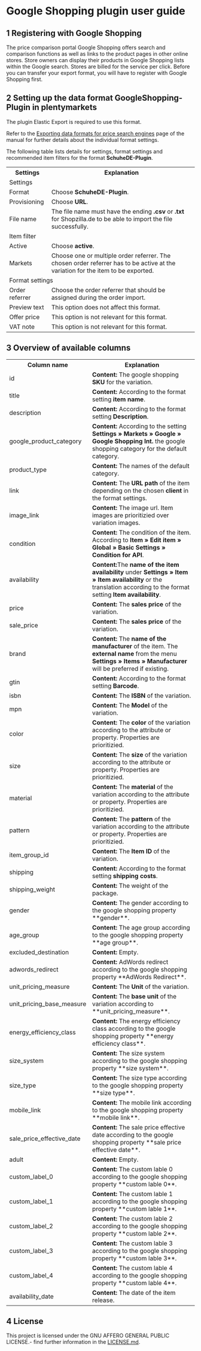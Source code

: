 
# Google Shopping plugin user guide

<div class="container-toc"></div>

## 1 Registering with Google Shopping

The price comparison portal Google Shopping offers search and comparison functions as well as links to the product pages in other online stores. Store owners can display their products in Google Shopping lists within the Google search. Stores are billed for the service per click.
Before you can transfer your export format, you will have to register with Google Shopping first.

## 2 Setting up the data format GoogleShopping-Plugin in plentymarkets

The plugin Elastic Export is required to use this format.

Refer to the [Exporting data formats for price search engines](https://knowledge.plentymarkets.com/en/basics/data-exchange/exporting-data#30) page of the manual for further details about the individual format settings.

The following table lists details for settings, format settings and recommended item filters for the format **SchuheDE-Plugin**.

<table>
    <tr>
        <th>
            Settings
        </th>
        <th>
            Explanation
        </th>
    </tr>
    <tr>
        <td class="th" colspan="2">
            Settings
        </td>
    </tr>
    <tr>
        <td>
            Format
        </td>
        <td>
            Choose <b>SchuheDE-Plugin</b>.
        </td>        
    </tr>
    <tr>
        <td>
            Provisioning
        </td>
        <td>
            Choose <b>URL</b>.
        </td>        
    </tr>
    <tr>
        <td>
            File name
        </td>
        <td>
            The file name must have the ending <b>.csv</b> or <b>.txt</b> for Shopzilla.de to be able to import the file successfully.
        </td>        
    </tr>
    <tr>
        <td class="th" colspan="2">
            Item filter
        </td>
    </tr>
    <tr>
        <td>
            Active
        </td>
        <td>
            Choose <b>active</b>.
        </td>        
    </tr>
    <tr>
        <td>
            Markets
        </td>
        <td>
            Choose one or multiple order referrer. The chosen order referrer has to be active at the variation for the item to be exported.
        </td>        
    </tr>
    <tr>
        <td class="th" colspan="2">
            Format settings
        </td>
    </tr>
    <tr>
        <td>
            Order referrer
        </td>
        <td>
            Choose the order referrer that should be assigned during the order import.
        </td>        
    </tr>
    <tr>
        <td>
            Preview text
        </td>
        <td>
            This option does not affect this format.
        </td>        
    </tr>
    <tr>
        <td>
            Offer price
        </td>
        <td>
            This option is not relevant for this format.
        </td>        
    </tr>
    <tr>
        <td>
            VAT note
        </td>
        <td>
            This option is not relevant for this format.
        </td>        
    </tr>
</table>

## 3 Overview of available columns

<table>
    <tr>
        <th>
            Column name
        </th>
        <th>
            Explanation
        </th>
    </tr>
    <tr>
		<td>
			id
		</td>
		<td>
			<b>Content:</b> The google shopping <b>SKU</b> for the variation.
		</td>        
	</tr>
	<tr>
		<td>
			title
		</td>
		<td>
			<b>Content:</b> According to the format setting <b>item name</b>.
		</td>        
	</tr>
	<tr>
		<td>
			description
		</td>
		<td>
			<b>Content:</b> According to the format setting <b>Description</b>.
		</td>        
	</tr>
	<tr>
		<td>
			google_product_category
		</td>
		<td>
			<b>Content:</b> According to the setting <b>Settings » Markets » Google » Google Shopping Int.</b> the google shopping category for the default category.
		</td>        
	</tr>
	<tr>
		<td>
			product_type
		</td>
		<td>
			<b>Content:</b> The names of the default category.
		</td>        
	</tr>
	<tr>
		<td>
			link
		</td>
		<td>
			<b>Content:</b> The <b>URL path</b> of the item depending on the chosen <b>client</b> in the format settings.
		</td>        
	</tr>
	<tr>
		<td>
			image_link
		</td>
		<td>
			<b>Content:</b> The image url. Item images are prioritizied over variation images.
		</td>        
	</tr>
	<tr>
		<td>
			condition
		</td>
		<td>
			<b>Content:</b> The condition of the item. According to <b>Item » Edit item » Global » Basic Settings » Condition for API</b>.
		</td>        
	</tr>
	<tr>
		<td>
			availability
		</td>
		<td>
			<b>Content:</b>The <b>name of the item availability</b> under <b>Settings » Item » Item availability</b> or the translation according to the format setting <b>Item availability</b>.
		</td>        
	</tr>
	<tr>
		<td>
			price
		</td>
		<td>
			<b>Content:</b> The <b>sales price</b> of the variation.
		</td>        
	</tr>
	<tr>
		<td>
			sale_price
		</td>
		<td>
			<b>Content:</b> The <b>sales price</b> of the variation.
		</td>        
	</tr>
	<tr>
		<td>
			brand
		</td>
		<td>
			<b>Content:</b> The <b>name of the manufacturer</b> of the item. The <b>external name</b> from the menu <b>Settings » Items » Manufacturer</b> will be preferred if existing.
		</td>        
	</tr>
	<tr>
		<td>
			gtin
		</td>
		<td>
			<b>Content:</b> According to the format setting <b>Barcode</b>.
		</td>        
	</tr>
	<tr>
		<td>
			isbn
		</td>
		<td>
			<b>Content:</b> The <b>ISBN</b> of the variation.
		</td>        
	</tr>
	<tr>
		<td>
			mpn
		</td>
		<td>
			<b>Content:</b> The <b>Model</b> of the variation.
		</td>        
	</tr>
	<tr>
		<td>
			color
		</td>
		<td>
			<b>Content:</b> The <b>color</b> of the variation according to the attribute or property. Properties are prioritizied.
		</td>        
	</tr>
	<tr>
		<td>
			size
		</td>
		<td>
			<b>Content:</b> The <b>size</b> of the variation according to the attribute or property. Properties are prioritizied.
		</td>        
	</tr>
	<tr>
		<td>
			material
		</td>
		<td>
			<b>Content:</b> The <b>material</b> of the variation according to the attribute or property. Properties are prioritizied.
		</td>        
	</tr>
	<tr>
		<td>
			pattern
		</td>
		<td>
			<b>Content:</b> The <b>pattern</b> of the variation according to the attribute or property. Properties are prioritizied.
		</td>        
	</tr>
	<tr>
		<td>
			item_group_id
		</td>
		<td>
			<b>Content:</b> The <b>Item ID</b> of the variation.
		</td>        
	</tr>
	<tr>
		<td>
			shipping
		</td>
		<td>
			<b>Content:</b> According to the format setting <b>shipping costs</b>.
		</td>        
	</tr>
	<tr>
		<td>
			shipping_weight
		</td>
		<td>
			<b>Content:</b> The weight of the package.
		</td>        
	</tr>
	<tr>
		<td>
			gender
		</td>
		<td>
			<b>Content:</b> The gender according to the google shopping property **gender**.
		</td>        
	</tr>
	<tr>
		<td>
			age_group
		</td>
		<td>
			<b>Content:</b> The age group according to the google shopping property **age group**.
		</td>        
	</tr>
	<tr>
		<td>
			excluded_destination
		</td>
		<td>
			<b>Content:</b> Empty.
		</td>        
	</tr>
	<tr>
		<td>
			adwords_redirect
		</td>
		<td>
			<b>Content:</b> AdWords redirect according to the google shopping property **AdWords Redirect**.
		</td>        
	</tr>
	<tr>
		<td>
			unit_pricing_measure
		</td>
		<td>
			<b>Content:</b> The <b>Unit</b> of the variation.
		</td>        
	</tr>
	<tr>
		<td>
			unit_pricing_base_measure
		</td>
		<td>
			<b>Content:</b> The <b>base unit</b> of the variation according to **unit_pricing_measure**.
		</td>        
	</tr>
	<tr>
		<td>
			energy_efficiency_class
		</td>
		<td>
			<b>Content:</b> The energy efficiency class according to the google shopping property **energy efficiency class**.
		</td>        
	</tr>
	<tr>
		<td>
			size_system
		</td>
		<td>
			<b>Content:</b> The size system according to the google shopping property **size system**.
		</td>        
	</tr>
	<tr>
		<td>
			size_type
		</td>
		<td>
			<b>Content:</b> The size type according to the google shopping property **size type**.
		</td>        
	</tr>
	<tr>
		<td>
			mobile_link
		</td>
		<td>
			<b>Content:</b> The mobile link according to the google shopping property **mobile link**.
		</td>        
	</tr>
	<tr>
		<td>
			sale_price_effective_date
		</td>
		<td>
			<b>Content:</b> The sale price effective date according to the google shopping property **sale price effective date**.
		</td>        
	</tr>
	<tr>
		<td>
			adult
		</td>
		<td>
			<b>Content:</b> Empty.
		</td>        
	</tr>
	<tr>
		<td>
			custom_label_0
		</td>
		<td>
			<b>Content:</b> The custom lable 0 according to the google shopping property **custom lable 0**.
		</td>        
	</tr>
	<tr>
		<td>
			custom_label_1
		</td>
		<td>
			<b>Content:</b> The custom lable 1 according to the google shopping property **custom lable 1**.
		</td>        
	</tr>
	<tr>
		<td>
			custom_label_2
		</td>
		<td>
			<b>Content:</b> The custom lable 2 according to the google shopping property **custom lable 2**.
		</td>        
	</tr>
	<tr>
		<td>
			custom_label_3
		</td>
		<td>
			<b>Content:</b> The custom lable 3 according to the google shopping property **custom lable 3**.
		</td>        
	</tr>
	<tr>
		<td>
			custom_label_4
		</td>
		<td>
			<b>Content:</b> The custom lable 4 according to the google shopping property **custom lable 4**.
		</td>        
	</tr>
	<tr>
		<td>
			availability_​date
		</td>
		<td>
			<b>Content:</b> The date of the item release.
		</td>        
	</tr>
</table>

## 4 License

This project is licensed under the GNU AFFERO GENERAL PUBLIC LICENSE.- find further information in the [LICENSE.md](https://github.com/plentymarkets/plugin-elastic-export-google-shopping/blob/master/LICENSE.md).
